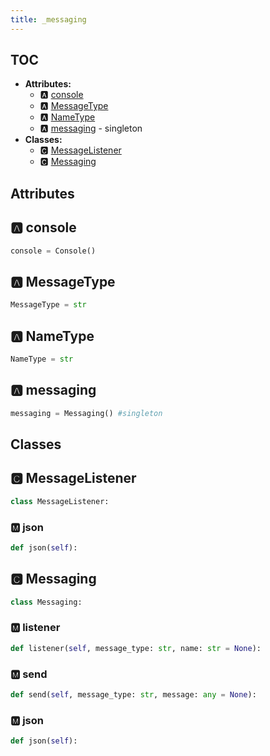 ```yaml
---
title: _messaging
---
```


## TOC

- **Attributes:**
  - 🅰 [console](#🅰-console)
  - 🅰 [MessageType](#🅰-messagetype)
  - 🅰 [NameType](#🅰-nametype)
  - 🅰 [messaging](#🅰-messaging) - singleton
- **Classes:**
  - 🅲 [MessageListener](#🅲-messagelistener)
  - 🅲 [Messaging](#🅲-messaging)

## Attributes

## 🅰 console

```python
console = Console()
```

## 🅰 MessageType

```python
MessageType = str
```

## 🅰 NameType

```python
NameType = str
```

## 🅰 messaging

```python
messaging = Messaging() #singleton
```


## Classes

## 🅲 MessageListener

```python
class MessageListener:
```


### 🅼 json

```python
def json(self):
```
## 🅲 Messaging

```python
class Messaging:
```


### 🅼 listener

```python
def listener(self, message_type: str, name: str = None):
```
### 🅼 send

```python
def send(self, message_type: str, message: any = None):
```
### 🅼 json

```python
def json(self):
```
